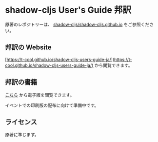 # shadow-cljs User's Guide 邦訳

原著のレポジトリーは、 [shadow-cljs/shadow-cljs.github.io](https://github.com/shadow-cljs/shadow-cljs.github.io) をご参照ください。

## 邦訳の Website

[https://t-cool.github.io/shadow-cljs-users-guide-ja/](https://t-cool.github.io/shadow-cljs-users-guide-ja/) から閲覧できます。

## 邦訳の書籍

[こちら](https://t-cool.github.io/shadow-cljs-users-guide-ja/docs/UsersGuide.pdf) から電子版を閲覧できます。

イベントでの印刷版の配布に向けて準備中です。

## ライセンス

原著に準じます。

